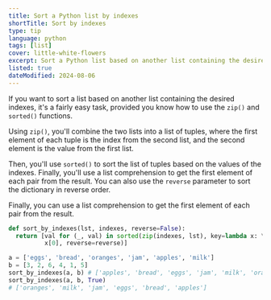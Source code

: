 ```yaml
---
title: Sort a Python list by indexes
shortTitle: Sort by indexes
type: tip
language: python
tags: [list]
cover: little-white-flowers
excerpt: Sort a Python list based on another list containing the desired indexes.
listed: true
dateModified: 2024-08-06
---
```


If you want to sort a list based on another list containing the desired indexes, it's a fairly easy task, provided you know how to use the `zip()` and `sorted()` functions.

Using `zip()`, you'll combine the two lists into a list of tuples, where the first element of each tuple is the index from the second list, and the second element is the value from the first list.

Then, you'll use `sorted()` to sort the list of tuples based on the values of the indexes. Finally, you'll use a list comprehension to get the first element of each pair from the result. You can also use the `reverse` parameter to sort the dictionary in reverse order.

Finally, you can use a list comprehension to get the first element of each pair from the result.

```py
def sort_by_indexes(lst, indexes, reverse=False):
  return [val for (_, val) in sorted(zip(indexes, lst), key=lambda x: \
          x[0], reverse=reverse)]

a = ['eggs', 'bread', 'oranges', 'jam', 'apples', 'milk']
b = [3, 2, 6, 4, 1, 5]
sort_by_indexes(a, b) # ['apples', 'bread', 'eggs', 'jam', 'milk', 'oranges']
sort_by_indexes(a, b, True)
# ['oranges', 'milk', 'jam', 'eggs', 'bread', 'apples']
```
